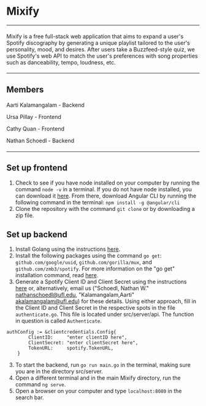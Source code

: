 # Mixify
---
####
Mixify is a free full-stack web application that aims to expand a user's Spotify discography by generating a unique playlist tailored to the user's personality, mood, and desires. After users take a Buzzfeed-style quiz, we use Spotify's web API to match the user's preferences with song properties such as danceability, tempo, loudness, etc. 
####
---
## Members
####
Aarti Kalamangalam - Backend 

Ursa Pillay - Frontend 

Cathy Quan - Frontend 

Nathan Schoedl - Backend
####
---
## Set up frontend
1. Check to see if you have node installed on your computer by running the command `node -v` in a terminal. If you do not have node installed, you can download it [here](https://nodejs.org/en/download/). From there, download Angular CLI by running the following command in the terminal: ```npm install -g @angular/cli```
2. Clone the repository with the command `git clone` or by downloading a zip file.
## Set up backend
1. Install Golang using the instructions [here](https://go.dev/doc/install). 
2. Install the following packages using the command ```go get```: ```github.com/google/uuid```, ```github.com/gorilla/mux```,	and ```github.com/zmb3/spotify```. For more information on the "go get" installation command, read [here](https://pkg.go.dev/cmd/go).
3. Generate a Spotify Client ID and Client Secret using the instructions [here](https://developer.spotify.com/documentation/web-api/tutorials/client-credentials-flow) or, alternatively, email us ("Schoedl, Nathan W." <nathanschoedl@ufl.edu>, "Kalamangalam,Aarti" <akalamangalam@ufl.edu>) for these details. Using either approach, fill in the Client ID and Client Secret in the respective spots in the file ```authenticate.go```. This file is located under src/server/api. The function in question is called ```Authenticate```.
```
authConfig := &clientcredentials.Config{
		ClientID:     "enter clientID here",
		ClientSecret: "enter clientSecret here",
		TokenURL:     spotify.TokenURL,
	}
  ```
3. To start the backend, run ```go run main.go``` in the terminal, making sure you are in the directory src/server.
4. Open a different terminal and in the main Mixify directory, run the command ```ng serve```.
5. Open a browser on your computer and type ```localhost:8080``` in the search bar.
